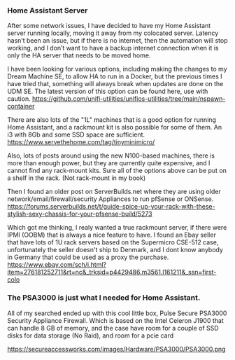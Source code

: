 ### Home Assistant Server

After some network issues, I have decided to have my Home Assistant server running locally, moving it away from my colocated server.
Latency hasn’t been an issue, but if there is no internet, then the automation will stop working, and I don’t want to have a backup internet connection when it is only the HA server that needs to be moved home.

I have been looking for various options, including making the changes to my Dream Machine SE, to allow HA to run in a Docker, but the previous times I have tried that, something will always break when updates are done on the UDM SE.
The latest version of this option can be found here, use with caution.
https://github.com/unifi-utilities/unifios-utilities/tree/main/nspawn-container

There are also lots of the "1L" machines that is a good option for running Home Assistant, and a rackmount kit is also possible for some of them.
An i3 with 8Gb and some SSD space are sufficient.  
https://www.servethehome.com/tag/tinyminimicro/

Also, lots of posts around using the new N100-based machines, there is more than enough power, but they are qurrently quite expensive, and I cannot find any rack-mount kits.
Sure all of the options above can be put on a shelf in the rack. (Not rack-mount in my book)

Then I found an older post on ServerBuilds.net where they are using older network/email/firewall/security Appliances to run pfSense or ONSense.
https://forums.serverbuilds.net/t/guide-spice-up-your-rack-with-these-stylish-sexy-chassis-for-your-pfsense-build/5273

Which got me thinking, I realy wanted a true rackmount server, if there were IPMI (OOBM) that is always a nice feature to have.
I found an Ebay seller that have lots of 1U rack servers based on the Supermicro CSE-512 case, unfortunately the seller doesn't ship to Denmark,
and I dont know anybody in Germany that could be used as a proxy the purchase.
https://www.ebay.com/sch/i.html?item=276181252711&rt=nc&_trksid=p4429486.m3561.l161211&_ssn=first-colo


### The PSA3000 is just what I needed for Home Assistant.

All of my searched ended up with this cool little box, Pulse Secure PSA3000 Security Appliance Firewall.
Which is based on the Intel Celeron J1900 that can handle 8 GB of memory, and the case have room for a couple of SSD disks for data storage (No Raid), and room for a pcie card

https://secureaccessworks.com/images/Hardware/PSA3000/PSA3000.png



